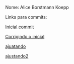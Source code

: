 Nome: Alice Borstmann Koepp 

Links para commits:  

[Inicial commit](https://github.com/TIAG0MIRANDA/Trabalho-de-GCS-grupo-1/commit/338f967dbdfd5de01f5394e4e1b58aea680a612b)

[Corrigindo o inicial](https://github.com/TIAG0MIRANDA/Trabalho-de-GCS-grupo-1/commit/0d76434dd9f0309e263cedbc712352465e63c1f9)

[ajuatando](https://github.com/TIAG0MIRANDA/Trabalho-de-GCS-grupo-1/commit/dc66e839e406b02e841d5a826d3d6a6ad0f4b9a5) 

[ajustando2](https://github.com/TIAG0MIRANDA/Trabalho-de-GCS-grupo-1/commit/006afe4fd069f95d122e5c33d36a1687450b8b30)
